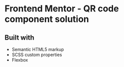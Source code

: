 # Frontend Mentor - QR code component solution

## Built with

- Semantic HTML5 markup
- SCSS custom properties
- Flexbox